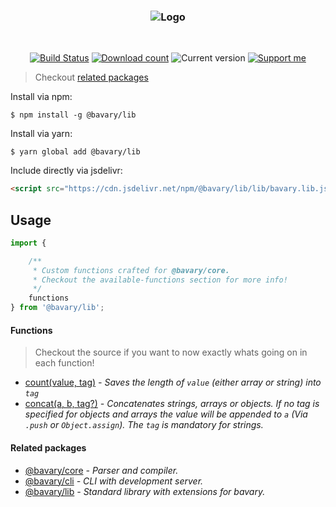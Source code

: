 <h3 align="center">
    <img src="https://user-images.githubusercontent.com/30767528/70376518-fa1fa780-1909-11ea-815a-b2b8637b16f9.png" alt="Logo">
</h3>

<br>

<p align="center">
    <a href="https://travis-ci.org/Simonwep/bavary-lib"><img
       alt="Build Status"
       src="https://img.shields.io/travis/Simonwep/bavary-lib.svg?style=flat-square"></a>
    <a href="https://www.npmjs.com/package/@bavary/lib"><img
       alt="Download count"
       src="https://img.shields.io/npm/dm/@bavary/lib.svg?style=flat-square"></a>
    <img alt="Current version" src="https://img.shields.io/github/tag/Simonwep/bavary-lib.svg?color=21068E&label=version&style=flat-square">
    <a href="https://github.com/sponsors/Simonwep"><img
       alt="Support me"
       src="https://img.shields.io/badge/github-support-387eff.svg?style=flat-square"></a>
</p>

> Checkout [related packages](#related-packages)

Install via npm:
```shell
$ npm install -g @bavary/lib
```

Install via yarn:
```shell
$ yarn global add @bavary/lib
```

Include directly via jsdelivr:
```html
<script src="https://cdn.jsdelivr.net/npm/@bavary/lib/lib/bavary.lib.js"></script>
```

## Usage
```js
import {

    /**
     * Custom functions crafted for @bavary/core.
     * Checkout the available-functions section for more info!
     */
    functions
} from '@bavary/lib';
```


#### Functions

> Checkout the source if you want to now exactly whats going on in each function!

* [count(value, tag)](src/functions/count.ts) _- Saves the length of `value` (either array or string) into `tag`_
* [concat(a, b, tag?)](src/functions/concat.ts) _- Concatenates strings, arrays or objects.
If no tag is specified for objects and arrays the value will be appended to `a` (Via `.push` or `Object.assign`). The `tag` is mandatory for strings._


#### Related packages
* [@bavary/core](https://github.com/Simonwep/bavary) _- Parser and compiler._
* [@bavary/cli](https://github.com/Simonwep/bavary-cli) _- CLI with development server._
* [@bavary/lib](https://github.com/Simonwep/bavary-lib) _- Standard library with extensions for bavary._

